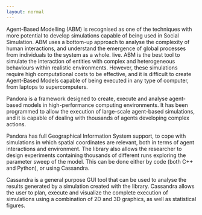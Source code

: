 ```yaml
---
layout: normal 
---
```


Agent-Based Modelling (ABM) is recognised as one of the techniques with more potential to develop simulations capable of being used in Social Simulation. ABM uses a bottom-up approach to analyse the complexity of human interactions, and understand the emergence of global processes from individuals to the system as a whole. live. ABM is the best tool to simulate the interaction of entities with complex and heterogeneous behaviours within realistic environments. However, these simulations require high computational costs to be effective, and it is difficult to create Agent-Based Models capable of being executed in any type of computer, from laptops to supercomputers.

Pandora is a framework designed to create, execute and analyse agent-based models in high-performance computing environments. It has been programmed to allow the execution of large-scale agent-based simulations, and it is capable of dealing with thousands of agents developing complex actions.

Pandora has full Geographical Information System support, to cope with simulations in which spatial coordinates are relevant, both in terms of agent interactions and environment. The library also allows the researcher to design experiments containing thousands of different runs exploring the parameter sweep of the model. This can be done either by code (both C++ and Python), or using Cassandra.

Cassandra is a general purpose GUI tool that can be used to analyse the results generated by a simulation created with the library. Cassandra allows the user to plan, execute and visualize the complete execution of simulations using a combination of 2D and 3D graphics, as well as statistical figures.

